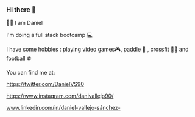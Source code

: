 ### Hi there 👋
🙋‍♂️ I am Daniel 

I'm doing a full stack bootcamp 💻

I have some hobbies : playing video games🎮, paddle 🥎 , crossfit 🏋️‍♂️ and football ⚽

You can find me at:

 https://twitter.com/DanielVS90
 
 https://www.instagram.com/danivallejo90/
 
 www.linkedin.com/in/daniel-vallejo-sánchez-

<!--
**DanielVallejo90/DanielVallejo90** is a ✨ _special_ ✨ repository because its `README.md` (this file) appears on your GitHub profile.

Here are some ideas to get you started:

- 🔭 I’m currently working on ...
- 🌱 I’m currently learning ...
- 👯 I’m looking to collaborate on ...
- 🤔 I’m looking for help with ...
- 💬 Ask me about ...
- 📫 How to reach me: ...
- 😄 Pronouns: ...
- ⚡ Fun fact: ...
-->
